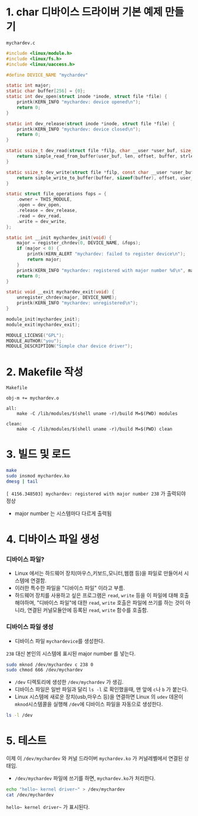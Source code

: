 # 1. char 디바이스 드라이버 기본 예제 만들기

`mychardev.c`
```c
#include <linux/module.h>
#include <linux/fs.h>
#include <linux/uaccess.h>

#define DEVICE_NAME "mychardev"

static int major;
static char buffer[256] = {0};
static int dev_open(struct inode *inode, struct file *file) {
    printk(KERN_INFO "mychardev: device opened\n");
    return 0;
}

static int dev_release(struct inode *inode, struct file *file) {
    printk(KERN_INFO "mychardev: device closed\n");
    return 0;
}

static ssize_t dev_read(struct file *filp, char __user *user_buf, size_t len, loff_t *offset) {
    return simple_read_from_buffer(user_buf, len, offset, buffer, strlen(buffer));
}

static ssize_t dev_write(struct file *filp, const char __user *user_buf, size_t len, loff_t *offset) {
    return simple_write_to_buffer(buffer, sizeof(buffer), offset, user_buf, len);
}

static struct file_operations fops = {
    .owner = THIS_MODULE,
    .open = dev_open,
    .release = dev_release,
    .read = dev_read,
    .write = dev_write,
};

static int __init mychardev_init(void) {
    major = register_chrdev(0, DEVICE_NAME, &fops);
    if (major < 0) {
        printk(KERN_ALERT "mychardev: failed to register device\n");
        return major;
    }
    printk(KERN_INFO "mychardev: registered with major number %d\n", major);
    return 0;
}

static void __exit mychardev_exit(void) {
    unregister_chrdev(major, DEVICE_NAME);
    printk(KERN_INFO "mychardev: unregistered\n");
}

module_init(mychardev_init);
module_exit(mychardev_exit);

MODULE_LICENSE("GPL");
MODULE_AUTHOR("you");
MODULE_DESCRIPTION("Simple char device driver");

```

# 2. Makefile 작성

`Makefile`
```make
obj-m += mychardev.o

all:
	make -C /lib/modules/$(shell uname -r)/build M=$(PWD) modules

clean:
	make -C /lib/modules/$(shell uname -r)/build M=$(PWD) clean
```

# 3. 빌드 및 로드

```sh
make
sudo insmod mychardev.ko
dmesg | tail
```

`[ 4156.348503] mychardev: registered with major number 238` 가 출력되야 정상
- major number 는 시스템마다 다르게 출력됨

# 4. 디바이스 파일 생성

### 디바이스 파일?
- Linux 에서는 하드웨어 장치(마우스,키보드,모니터,웹캠 등)을 파일로 만들어서 시스템에 연결함.
- 이러한 특수한 파일을 "디바이스 파일" 이라고 부름.
- 하드웨어 장치를 사용하고 싶은 프로그램은 `read`, `write` 등을 이 파일에 대해 호출해야하며, "디바이스 파일"에 대한 `read`, `write` 호출은 파일에 쓰기를 하는 것이 아니라, 연결된 커널모듈안에 등록된 `read`, `write` 함수를 호출함.


### 디바이스 파일 생성
- 디바이스 파일 `mychardevice`를 생성한다.

`238` 대신 본인의 시스템에 표시된 major number 를 넣는다.
```sh
sudo mknod /dev/mychardev c 238 0
sudo chmod 666 /dev/mychardev
```

- `/dev` 디렉토리에 생성한 `/dev/mychardev` 가 생김.
- 디바이스 파일은 일반 파일과 달리 `ls -l` 로 확인했을때, 맨 앞에 `c`나 `b` 가 붙는다.
- Linux 시스템에 새로운 장치(usb,마우스 등)을 연결하면 Linux 의 `udev` 데몬이 `mknod`시스템콜을 실행해 `/dev`에 디바이스 파일을 자동으로 생성한다.
```sh
ls -l /dev
```


# 5. 테스트
이제 이 `/dev/mychardev` 와 커널 드라이버 `mychardev.ko` 가 커널레벨에서 연결된 상태임.

- `/dev/mychardev` 파일에 쓰기를 하면, `mychardev.ko`가 처리한다.
```sh
echo "hello~ kernel driver~" > /dev/mychardev
cat /dev/mychardev
```
`hello~ kernel driver~` 가 표시된다.
